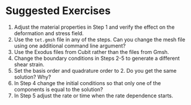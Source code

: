# Suggested Exercises

1. Adjust the material properties in Step 1 and verify the effect on the deformation and stress field.
2. Use the `tet.gmsh` file in any of the steps. Can you change the mesh file using one additional command line argument?
3. Use the Exodus files from Cubit rather than the files from Gmsh.
4. Change the boundary conditions in Steps 2-5 to generate a different shear strain.
5. Set the basis order and quadrature order to 2. Do you get the same solution? Why?
6. In Step 4 change the initial conditions so that only one of the components is equal to the solution?
7. In Step 5 adjust the rate or time when the rate dependence starts.
